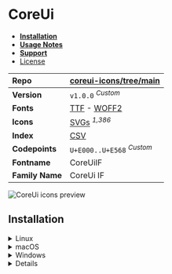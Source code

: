 # CoreUi

- [**Installation**](#installation)
- [**Usage Notes**](#usage-notes)
- [**Support**](#support)
- [License](#license)

| Repo            | [coreui-icons/tree/main](https://github.com/coreui/coreui-icons)                                                                                                            |
| :-------------- | --------------------------------------------------------------------------------------------------------------------------------------------------------------------------- |
| **Version**     | `v1.0.0` <sup>_Custom_</sup>                                                                                                                                                |
| **Fonts**       | [TTF](https://raw.githubusercontent.com/iconicFonts/if/main/fonts/TTF/CoreUi.ttf) - [WOFF2](https://raw.githubusercontent.com/iconicFonts/if/main/fonts/WOFF2/CoreUi.woff2) |
| **Icons**       | [SVGs](https://github.com/iconicFonts/if/tree/main/packs/CoreUi/svgs) <sup>_1,386_</sup>                                                                                    |
| **Index**       | [CSV](https://github.com/iconicFonts/if/blob/main/indices/CoreUi.csv)                                                                                                       |
| **Codepoints**  | `U+E000..U+E568` <sup>_Custom_</sup>                                                                                                                                        |
| **Fontname**    | CoreUiIF                                                                                                                                                                    |
| **Family Name** | CoreUi IF                                                                                                                                                                   |

<picture>
  <source media="(prefers-color-scheme: dark)" srcset="https://raw.githubusercontent.com/iconicFonts/if/main/imgs/CoreUi_dark.png">
  <img alt="CoreUi icons preview" src="https://raw.githubusercontent.com/iconicFonts/if/main/imgs/CoreUi_light.png">
</picture>

## Installation

<details>

<summary>Linux</summary>

```sh
curl -o ~/.local/share/fonts/CoreUi.ttf https://raw.githubusercontent.com/iconicFonts/if/main/fonts/TTF/CoreUi.ttf
```

Refresh font cache:

```sh
fc-cache -f ~/.local/share/fonts
```

</details>

<details>

<summary>macOS</summary>

```sh
curl -o ~/Library/Fonts/CoreUi.ttf https://raw.githubusercontent.com/iconicFonts/if/main/fonts/TTF/CoreUi.ttf
```

</details>

<details>

<summary>Windows</summary>

```sh
curl -o C:\Windows\Fonts\CoreUi.ttf https://raw.githubusercontent.com/iconicFonts/if/main/fonts/TTF/CoreUi.ttf
```

</details>

<details>

## Usage Notes

> [!NOTE]
>
> 1. The icon pack name, originally **CoreUI Icons**, was changed to **CoreUi**.
> 2. Icons come without [flag style](https://github.com/coreui/coreui-icons/tree/main/svg/flag)
> 3. **CoreUi** font is standalone and has its own [codepoints](https://github.com/iconicFonts/if/blob/main/indices/CoreUi.csv), which are different from those in the [IF](https://github.com/iconicFonts/if/blob/main/indices/if.csv) font[^1].

> [!IMPORTANT]
> The [codepoints](https://github.com/iconicFonts/if/blob/main/indices/CoreUi.csv) for the **CoreUi** font remain unchanged and will not alter in the future, ensuring that you can use the font safely even when new versions are released.

## Support

If you've found this project helpful, a little love goes a long way. Give it a :star: or share it around.

[^1]: The first glyph for the **CoreUi** font starts from codepoint `E000`, while for the **iPack** font, it starts from `F4E63`.
